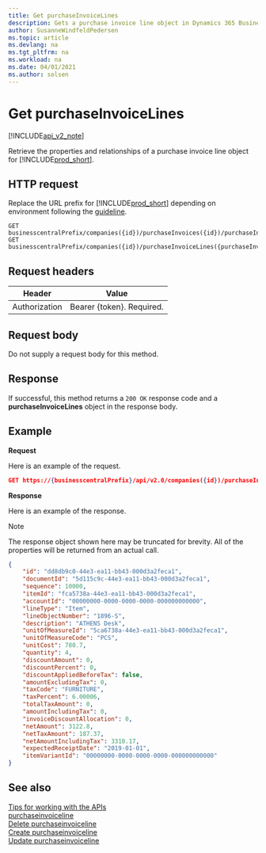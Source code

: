 ```yaml
---
title: Get purchaseInvoiceLines  
description: Gets a purchase invoice line object in Dynamics 365 Business Central.
author: SusanneWindfeldPedersen
ms.topic: article
ms.devlang: na
ms.tgt_pltfrm: na
ms.workload: na
ms.date: 04/01/2021
ms.author: solsen
---
```


# Get purchaseInvoiceLines

[!INCLUDE[api_v2_note](../../../includes/api_v2_note.md)]

Retrieve the properties and relationships of a purchase invoice line object for [!INCLUDE[prod_short](../../../includes/prod_short.md)].

## HTTP request
Replace the URL prefix for [!INCLUDE[prod_short](../../../includes/prod_short.md)] depending on environment following the [guideline](../../v2.0/endpoints-apis-for-dynamics.md).

```
GET businesscentralPrefix/companies({id})/purchaseInvoices({id})/purchaseInvoiceLines({purchaseInvoiceLineId})
GET businesscentralPrefix/companies({id})/purchaseInvoiceLines({purchaseInvoiceLineId})
```

## Request headers

|Header         |Value                     |
|---------------|--------------------------|
|Authorization  |Bearer {token}. Required. |

## Request body
Do not supply a request body for this method.

## Response
If successful, this method returns a ```200 OK``` response code and a **purchaseInvoiceLines** object in the response body.

## Example

**Request**

Here is an example of the request.
```json
GET https://{businesscentralPrefix}/api/v2.0/companies({id})/purchaseInvoices({id})/purchaseInvoiceLines({purchaseInvoiceLineId})
```

**Response**

Here is an example of the response. 

> [!NOTE]  
>   The response object shown here may be truncated for brevity. All of the properties will be returned from an actual call.

```json
{
    "id": "dd8db9c0-44e3-ea11-bb43-000d3a2feca1",
    "documentId": "5d115c9c-44e3-ea11-bb43-000d3a2feca1",
    "sequence": 10000,
    "itemId": "fca5738a-44e3-ea11-bb43-000d3a2feca1",
    "accountId": "00000000-0000-0000-0000-000000000000",
    "lineType": "Item",
    "lineObjectNumber": "1896-S",
    "description": "ATHENS Desk",
    "unitOfMeasureId": "5ca6738a-44e3-ea11-bb43-000d3a2feca1",
    "unitOfMeasureCode": "PCS",
    "unitCost": 780.7,
    "quantity": 4,
    "discountAmount": 0,
    "discountPercent": 0,
    "discountAppliedBeforeTax": false,
    "amountExcludingTax": 0,
    "taxCode": "FURNITURE",
    "taxPercent": 6.00006,
    "totalTaxAmount": 0,
    "amountIncludingTax": 0,
    "invoiceDiscountAllocation": 0,
    "netAmount": 3122.8,
    "netTaxAmount": 187.37,
    "netAmountIncludingTax": 3310.17,
    "expectedReceiptDate": "2019-01-01",
    "itemVariantId": "00000000-0000-0000-0000-000000000000"
}
```

## See also
[Tips for working with the APIs](../../../developer/devenv-connect-apps-tips.md)    
[purchaseinvoiceline](../resources/dynamics_purchaseinvoiceline.md)    
[Delete purchaseinvoiceline](dynamics_purchaseinvoiceline_Delete.md)    
[Create purchaseinvoiceline](dynamics_purchaseinvoiceline_Create.md)    
[Update purchaseinvoiceline](dynamics_purchaseinvoiceline_Update.md)    
